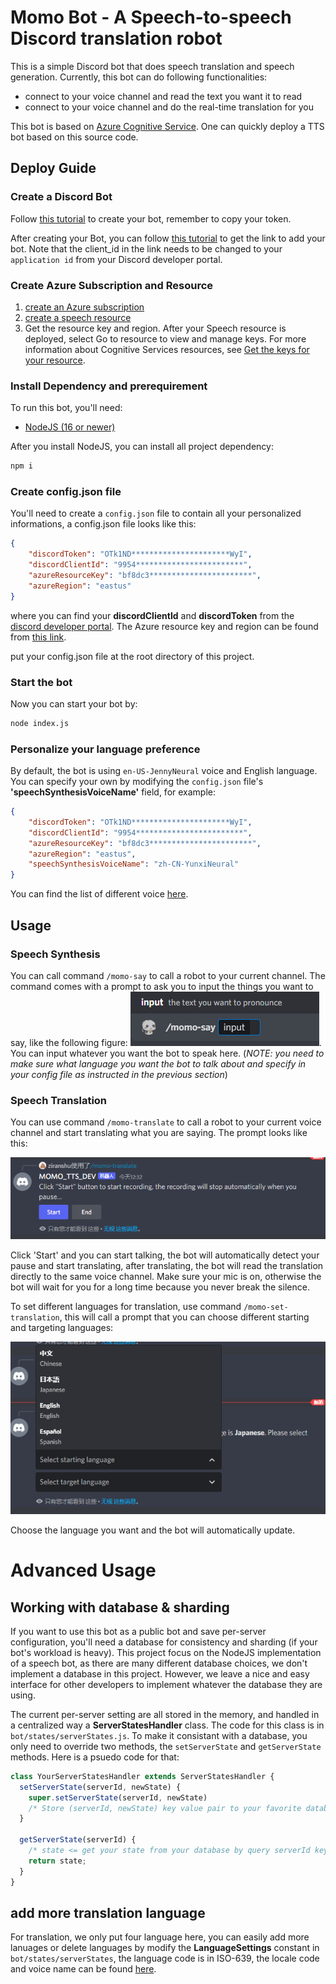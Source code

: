 # Momo Bot - A Speech-to-speech Discord translation robot
This is a simple Discord bot that does speech translation and speech generation. Currently, this bot can do following functionalities:
- connect to your voice channel and read the text you want it to read
- connect to your voice channel and do the real-time translation for you

This bot is based on [Azure Cognitive Service](https://azure.microsoft.com/en-us/services/cognitive-services/#overview). One can quickly deploy a TTS bot based on this source code. 

## Deploy Guide
### Create a Discord Bot
Follow [this tutorial](https://discordjs.guide/preparations/setting-up-a-bot-application.html#creating-your-bot) to create your bot, remember to copy your token.

After creating your Bot, you can follow [this tutorial](https://v12.discordjs.guide/preparations/adding-your-bot-to-servers.html#bot-invite-links) to get the link to add your bot. Note that the client_id in the link needs to be changed to your `application id` from your Discord developer portal.

### Create Azure Subscription and Resource
1. [create an Azure subscription](https://azure.microsoft.com/en-us/free/cognitive-services/)
2.  [create a speech resource](https://portal.azure.com/#create/Microsoft.CognitiveServicesSpeechServices)
3.  Get the resource key and region. After your Speech resource is deployed, select Go to resource to view and manage keys. For more information about Cognitive Services resources, see [Get the keys for your resource](https://docs.microsoft.com/en-us/azure/cognitive-services/cognitive-services-apis-create-account?tabs=multiservice%2Cwindows#get-the-keys-for-your-resource).

### Install Dependency and prerequirement
To run this bot, you'll need:
- [NodeJS (16 or newer)](https://nodejs.org/)

After you install NodeJS, you can install all project dependency:
```bash
npm i
``` 

### Create config.json file
You'll need to create a `config.json` file to contain all your personalized informations, a config.json file looks like this:
```json
{
    "discordToken": "OTk1ND**********************WyI",
    "discordClientId": "9954************************",
    "azureResourceKey": "bf8dc3***********************",
    "azureRegion": "eastus"
}
```
where you can find your **discordClientId** and **discordToken** from the [discord developer portal](https://discord.com/developers). The Azure resource key and region can be found from [this link](https://docs.microsoft.com/en-us/azure/cognitive-services/cognitive-services-apis-create-account?tabs=multiservice%2Cwindows#get-the-keys-for-your-resource).

put your config.json file at the root directory of this project.

### Start the bot
Now you can start your bot by:
```bash
node index.js
```

### Personalize your language preference
By default, the bot is using `en-US-JennyNeural` voice and English language. You can specify your own by modifying the `config.json` file's **'speechSynthesisVoiceName'** field, for example: 
```json
{
    "discordToken": "OTk1ND**********************WyI",
    "discordClientId": "9954************************",
    "azureResourceKey": "bf8dc3***********************",
    "azureRegion": "eastus",
    "speechSynthesisVoiceName": "zh-CN-YunxiNeural"
}

```
You can find the list of different voice [here](https://docs.microsoft.com/en-us/azure/cognitive-services/speech-service/language-support?tabs=speechtotext#text-to-speech).

## Usage
### Speech Synthesis
You can call command `/momo-say` to call a robot to your current channel. The command comes with a prompt to ask you to input the things you want to say, like the following figure:
![synthesis language bot prompt](./docs/speechSynthesis.png). You can input whatever you want the bot to speak here. (*NOTE: you need to make sure what language you want the bot to talk about and specify in your config file as instructed in the previous section*)

### Speech Translation
You can use command `/momo-translate` to call a robot to your current voice channel and start translating what you are saying. The prompt looks like this:

![translation bot prompt](./docs/translationPrompt.png)

Click 'Start' and you can start talking, the bot will automatically detect your pause and start translating, after translating, the bot will read the translation directly to the same voice channel. Make sure your mic is on, otherwise the bot will wait for you for a long time because you never break the silence.

To set different languages for translation, use command `/momo-set-translation`, this will call a prompt that you can choose different starting and targeting languages:

![set translation bot prompt](./docs/setTranslationPrompt.png)

Choose the language you want and the bot will automatically update.

# Advanced Usage
## Working with database & sharding
If you want to use this bot as a public bot and save per-server configuration, you'll need a database for consistency and sharding (if your bot's workload is heavy). This project focus on the NodeJS implementation of a speech bot, as there are many different database choices, we don't implement a database in this project. However, we leave a nice and easy interface for other developers to implement whatever the database they are using.

The current per-server setting are all stored in the memory, and handled in a centralized way a **ServerStatesHandler** class. The code for this class is in `bot/states/serverStates.js`. To make it consistant with a database, you only need to override two methods, the `setServerState` and `getServerState` methods. Here is a psuedo code for that:
```js
class YourServerStatesHandler extends ServerStatesHandler {
  setServerState(serverId, newState) {
    super.setServerState(serverId, newState)
    /* Store (serverId, newState) key value pair to your favorite database here */
  }

  getServerState(serverId) {
    /* state <= get your state from your database by query serverId key */
    return state;
  }
}
```
## add more translation language
For translation, we only put four language here, you can easily add more lanuages or delete languages by modify the **LanguageSettings** constant in `bot/states/serverStates`, the language code is in ISO-639, the locale code and voice name can be found [here](https://docs.microsoft.com/en-us/azure/cognitive-services/speech-service/language-support?tabs=speechtotext#text-to-speech).

